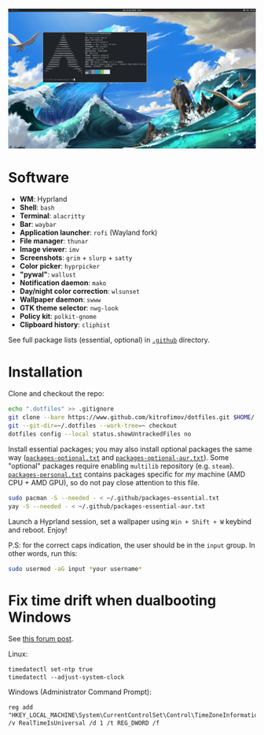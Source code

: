 ![preview](preview.png)

# Software
- **WM**: Hyprland
- **Shell**: `bash`
- **Terminal**: `alacritty`
- **Bar**: `waybar`
- **Application launcher**: `rofi` (Wayland fork)
- **File manager**: `thunar`
- **Image viewer**: `imv`
- **Screenshots**: `grim` + `slurp` + `satty`
- **Color picker**: `hyprpicker`
- **"pywal"**: `wallust`
- **Notification daemon**: `mako`
- **Day/night color correction**: `wlsunset`
- **Wallpaper daemon**: `swww`
- **GTK theme selector**: `nwg-look`
- **Policy kit**: `polkit-gnome`
- **Clipboard history**: `cliphist`

See full package lists (essential, optional) in [`.github`](.github) directory.

# Installation
Clone and checkout the repo:
```bash
echo ".dotfiles" >> .gitignore
git clone --bare https://www.github.com/kitrofimov/dotfiles.git $HOME/.dotfiles
git --git-dir=~/.dotfiles --work-tree=~ checkout
dotfiles config --local status.showUntrackedFiles no
```

Install essential packages; you may also install optional packages the same way ([`packages-optional.txt`](packages-optional.txt) and [`packages-optional-aur.txt`](packages-optional-aur.txt)). Some "optional" packages require enabling `multilib` repository (e.g. `steam`). [`packages-personal.txt`](packages-personal.txt) contains packages specific for *my* machine (AMD CPU + AMD GPU), so do not pay close attention to this file.
```bash
sudo pacman -S --needed - < ~/.github/packages-essential.txt
yay -S --needed - < ~/.github/packages-essential-aur.txt
```

Launch a Hyprland session, set a wallpaper using `Win + Shift + W` keybind and reboot. Enjoy!

P.S: for the correct caps indication, the user should be in the `input` group. In other words, run this:
```bash
sudo usermod -aG input *your username*
```

# Fix time drift when dualbooting Windows
See [this forum post](https://bbs.archlinux.org/viewtopic.php?id=274660).

Linux:
```
timedatectl set-ntp true
timedatectl --adjust-system-clock
```

Windows (Administrator Command Prompt):
```
reg add "HKEY_LOCAL_MACHINE\System\CurrentControlSet\Control\TimeZoneInformation" /v RealTimeIsUniversal /d 1 /t REG_DWORD /f
```

